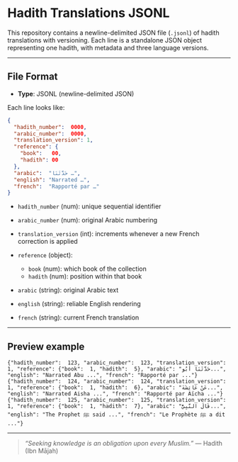 # Hadith Translations JSONL

This repository contains a newline-delimited JSON file (`.jsonl`) of hadith translations with versioning. Each line is a standalone JSON object representing one hadith, with metadata and three language versions.

---

## File Format

- **Type**: JSONL (newline-delimited JSON)

Each line looks like:

```json
{
  "hadith_number":  0000,
  "arabic_number":  0000,
  "translation_version": 1,
  "reference": {
    "book":   00,
    "hadith": 00
  },
  "arabic":  "حَدَّثَنَا …",  
  "english": "Narrated …",
  "french":  "Rapporté par …"
}
````

* `hadith_number` (num): unique sequential identifier
* `arabic_number` (num): original Arabic numbering
* `translation_version` (int): increments whenever a new French correction is applied
* `reference` (object):

  * `book`   (num): which book of the collection
  * `hadith` (num): position within that book
* `arabic`  (string): original Arabic text
* `english` (string): reliable English rendering
* `french`  (string): current French translation

---

## Preview example

```jsonl
{"hadith_number":  123, "arabic_number":  123, "translation_version": 1, "reference": {"book":  1, "hadith":  5}, "arabic": "حَدَّثَنَا أَبُو...", "english": "Narrated Abu ...", "french": "Rapporté par ..."}
{"hadith_number":  124, "arabic_number":  124, "translation_version": 1, "reference": {"book":  1, "hadith":  6}, "arabic": "عَنْ عَائِشَةَ...", "english": "Narrated Aisha ...", "french": "Rapporté par Aïcha ..."}
{"hadith_number":  125, "arabic_number":  125, "translation_version": 1, "reference": {"book":  1, "hadith":  7}, "arabic": "قَالَ النَّبِيُّ...", "english": "The Prophet ﷺ said ...", "french": "Le Prophète ﷺ a dit ..."}
````
---

> *“Seeking knowledge is an obligation upon every Muslim.”*
> — Hadith (Ibn Mājah)


```
